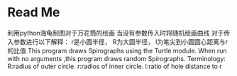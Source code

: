 # Read Me
利用python海龟制图对于万花筒的绘画
当没有参数传入时将随机绘画曲线
对于传入参数进行以下解释：
r是小圆半径，
R为大圆半径，
l为笔尖到小圆圆心距离与r的比值
 This program draws Spirographs using the Turtle module.
    When run with no arguments ,this program draws random Spirographs.
    Terminology:
    R:radius of outer circle.
    r:radios of inner circle.
    l:ratio of hole distance to r
